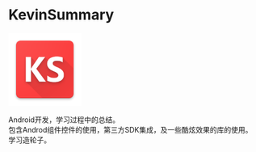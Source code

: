 # KevinSummary
![icon](https://github.com/student9128/KevinSummary/blob/0deb24b7368876f6dcb1f1eb00d4692024db9c94/app/src/main/res/mipmap-xxhdpi/ic_launcher.png)

Android开发，学习过程中的总结。<br/>
包含Androd组件控件的使用，第三方SDK集成，及一些酷炫效果的库的使用。<br/>
学习造轮子。
